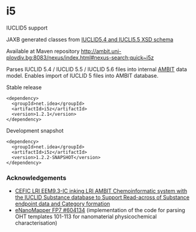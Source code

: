 i5
==

IUCLID5 support

JAXB generated classes from [IUCLID5.4 and IUCLI5.5 XSD schema](http://iuclid.eu/index.php?fuseaction=home.format&type=public) 

Available at Maven repository http://ambit.uni-plovdiv.bg:8083/nexus/index.html#nexus-search;quick~i5z

Parses IUCLID 5.4 / IUCLID 5.5 / IUCLID 5.6 files into internal [AMBIT](http://ambit.sf.net) data model. Enables import of IUCLID 5 files into AMBIT database.

Stable release
````
<dependency>
  <groupId>net.idea</groupId>
  <artifactId>i5z</artifactId>
  <version>1.2.1</version>
</dependency>
````

Development snapshot
````
<dependency>
  <groupId>net.idea</groupId>
  <artifactId>i5z</artifactId>
  <version>1.2.2-SNAPSHOT</version>
</dependency>
````


### Acknowledgements

* [CEFIC LRI EEM9.3-IC inking LRI AMBIT Chemoinformatic system with the IUCLID Substance database to Support Read-across of Substance endpoint data and Category formation](http://cefic-lri.org/projects/eem9-3-ic-linking-lri-ambit-chemoinformatic-system-with-the-iuclid-substance-database-to-support-read-across-of-substance-endpoint-data-and-category-formation)
* [eNanoMapper FP7 #604134](http://www.enanomapper.net) (implementation of the code for parsing OHT templates 101-113 for nanomaterial physicochemical characterisation)

